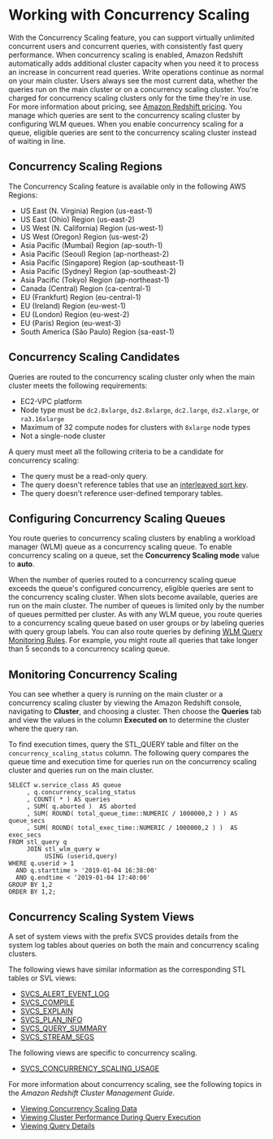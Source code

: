 # Working with Concurrency Scaling<a name="concurrency-scaling"></a>

With the Concurrency Scaling feature, you can support virtually unlimited concurrent users and concurrent queries, with consistently fast query performance\. When concurrency scaling is enabled, Amazon Redshift automatically adds additional cluster capacity when you need it to process an increase in concurrent read queries\. Write operations continue as normal on your main cluster\. Users always see the most current data, whether the queries run on the main cluster or on a concurrency scaling cluster\. You're charged for concurrency scaling clusters only for the time they're in use\. For more information about pricing, see [Amazon Redshift pricing](https://aws.amazon.com/redshift/pricing/)\. You manage which queries are sent to the concurrency scaling cluster by configuring WLM queues\. When you enable concurrency scaling for a queue, eligible queries are sent to the concurrency scaling cluster instead of waiting in line\. 

## Concurrency Scaling Regions<a name="concurrency-scaling-regions"></a>

The Concurrency Scaling feature is available only in the following AWS Regions: 
+ US East \(N\. Virginia\) Region \(us\-east\-1\)
+ US East \(Ohio\) Region \(us\-east\-2\)
+ US West \(N\. California\) Region \(us\-west\-1\)
+ US West \(Oregon\) Region \(us\-west\-2\) 
+ Asia Pacific \(Mumbai\) Region \(ap\-south\-1\)
+ Asia Pacific \(Seoul\) Region \(ap\-northeast\-2\)
+ Asia Pacific \(Singapore\) Region \(ap\-southeast\-1\)
+ Asia Pacific \(Sydney\) Region \(ap\-southeast\-2\)
+ Asia Pacific \(Tokyo\) Region \(ap\-northeast\-1\)
+ Canada \(Central\) Region \(ca\-central\-1\)
+ EU \(Frankfurt\) Region \(eu\-central\-1\)
+ EU \(Ireland\) Region \(eu\-west\-1\)
+ EU \(London\) Region \(eu\-west\-2\)
+ EU \(Paris\) Region \(eu\-west\-3\)
+ South America \(São Paulo\) Region \(sa\-east\-1\)

## Concurrency Scaling Candidates<a name="concurrency-scaling-candidates"></a>

Queries are routed to the concurrency scaling cluster only when the main cluster meets the following requirements:
+ EC2\-VPC platform 
+ Node type must be `dc2.8xlarge`, `ds2.8xlarge`, `dc2.large`, `ds2.xlarge`, or `ra3.16xlarge` 
+ Maximum of 32 compute nodes for clusters with `8xlarge` node types 
+ Not a single\-node cluster 

A query must meet all the following criteria to be a candidate for concurrency scaling: 
+ The query must be a read\-only query\. 
+ The query doesn't reference tables that use an [interleaved sort key](t_Sorting_data.md#t_Sorting_data-interleaved)\. 
+ The query doesn't reference user\-defined temporary tables\. 

## Configuring Concurrency Scaling Queues<a name="concurrency-scaling-queues"></a>

You route queries to concurrency scaling clusters by enabling a workload manager \(WLM\) queue as a concurrency scaling queue\. To enable concurrency scaling on a queue, set the **Concurrency Scaling mode** value to **auto**\. 

When the number of queries routed to a concurrency scaling queue exceeds the queue's configured concurrency, eligible queries are sent to the concurrency scaling cluster\. When slots become available, queries are run on the main cluster\. The number of queues is limited only by the number of queues permitted per cluster\. As with any WLM queue, you route queries to a concurrency scaling queue based on user groups or by labeling queries with query group labels\. You can also route queries by defining [WLM Query Monitoring Rules](cm-c-wlm-query-monitoring-rules.md)\. For example, you might route all queries that take longer than 5 seconds to a concurrency scaling queue\. 

## Monitoring Concurrency Scaling<a name="concurrency-scaling-monitoring"></a>

You can see whether a query is running on the main cluster or a concurrency scaling cluster by viewing the Amazon Redshift console, navigating to **Cluster**, and choosing a cluster\. Then choose the **Queries** tab and view the values in the column **Executed on** to determine the cluster where the query ran\.

To find execution times, query the STL\_QUERY table and filter on the `concurrency_scaling_status` column\. The following query compares the queue time and execution time for queries run on the concurrency scaling cluster and queries run on the main cluster\.

```
SELECT w.service_class AS queue
     , q.concurrency_scaling_status
     , COUNT( * ) AS queries
     , SUM( q.aborted )  AS aborted
     , SUM( ROUND( total_queue_time::NUMERIC / 1000000,2 ) ) AS queue_secs
     , SUM( ROUND( total_exec_time::NUMERIC / 1000000,2 ) )  AS exec_secs
FROM stl_query q
     JOIN stl_wlm_query w
          USING (userid,query)
WHERE q.userid > 1
  AND q.starttime > '2019-01-04 16:38:00'
  AND q.endtime < '2019-01-04 17:40:00'
GROUP BY 1,2
ORDER BY 1,2;
```

## Concurrency Scaling System Views<a name="concurrency-scaling-monitoring-system-views"></a>

A set of system views with the prefix SVCS provides details from the system log tables about queries on both the main and concurrency scaling clusters\. 

The following views have similar information as the corresponding STL tables or SVL views: 
+ [SVCS\_ALERT\_EVENT\_LOG](r_SVCS_ALERT_EVENT_LOG.md) 
+ [SVCS\_COMPILE](r_SVCS_COMPILE.md) 
+ [SVCS\_EXPLAIN](r_SVCS_EXPLAIN.md) 
+ [SVCS\_PLAN\_INFO](r_SVCS_PLAN_INFO.md) 
+ [SVCS\_QUERY\_SUMMARY](r_SVCS_QUERY_SUMMARY.md) 
+ [SVCS\_STREAM\_SEGS](r_SVCS_STREAM_SEGS.md) 

The following views are specific to concurrency scaling\. 
+ [SVCS\_CONCURRENCY\_SCALING\_USAGE](r_SVCS_CONCURRENCY_SCALING_USAGE.md) 

For more information about concurrency scaling, see the following topics in the *Amazon Redshift Cluster Management Guide*\.
+ [Viewing Concurrency Scaling Data](https://docs.aws.amazon.com/redshift/latest/mgmt/performance-metrics-concurrency-scaling.html) 
+ [Viewing Cluster Performance During Query Execution](https://docs.aws.amazon.com/redshift/latest/mgmt/performance-metrics-query-cluster.html) 
+ [Viewing Query Details](https://docs.aws.amazon.com/redshift/latest/mgmt/performance-metrics-query-execution-details.html) 